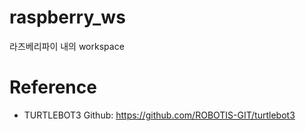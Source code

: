 # raspberry_ws
라즈베리파이 내의 workspace

# Reference

- TURTLEBOT3 Github: https://github.com/ROBOTIS-GIT/turtlebot3
